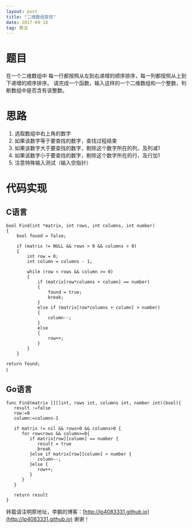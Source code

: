 ```yaml
---
layout: post
title: "二维数组查找"
date: 2017-09-18 
tag: 算法 
---
```

# 题目

在一个二维数组中 每一行都按照从左到右递增的顺序排序，每一列都按照从上到下递增的顺序排序。
请完成一个函数，输入这样的一个二维数组和一个整数，判断数组中是否含有该整数。

# 思路

1. 选取数组中右上角的数字
2. 如果该数字等于要查找的数字，查找过程结束
3. 如果该数字大于要查找的数字，剔除这个数字所在的列，及列减1
4. 如果该数字小于要查找的数字，剔除这个数字所在的行，及行加1
5. 注意特殊输入测试（输入空指针）

# 代码实现

## C语言

```
bool Find(int *matrix, int rows, int columns, int number)
{
    bool found = false;

    if (matrix != NULL && rows > 0 && columns > 0)
    {
        int row = 0;
        int column = columns - 1;

        while (row < rows && column >= 0)
        {
            if (matrix[row*columns + column] == number)
            {
                found = true;
                break;
            }
            else if (matrix[row*columns + column] > number)
            {
                column--;
            }
            else
            {
                row++;
            }
        }
    }

return found;
｝
```

## Go语言

```
func Find(matrix [][]int, rows int, columns int, number int)(bool){
   result :=false
   row:=0
   column:=columns-1

   if matrix != nil && rows>0 && columns>0 {
      for row<rows && column>=0{
         if matrix[row][column] == number {
            result = true
            break
         }else if matrix[row][column] > number {
            column--;
         }else {
            row++;
         }
      }
   }

   return result
}
```

转载请注明原地址，李鹏的博客：[http://lp4083331.github.io](http://lp4083331.github.io) 谢谢！
